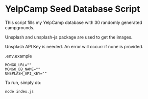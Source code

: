 # YelpCamp Seed Database Script

This script fills my YelpCamp database with 30 randomly generated campgrounds.

Unsplash and unsplash-js package are used to get the images.

Unsplash API Key is needed. An error will occurr if none is provided.

.env.example

```
MONGO_URL=""
MONGO_DB_NAME=""
UNSPLASH_API_KEY=""
```

To run, simply do:

```
node index.js
```
